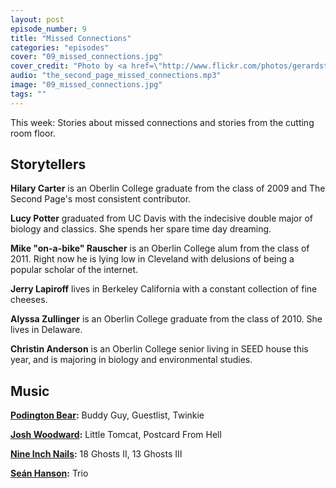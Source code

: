 ```yaml
---
layout: post
episode_number: 9
title: "Missed Connections"
categories: "episodes"
cover: "09_missed_connections.jpg"
cover_credit: "Photo by <a href=\"http://www.flickr.com/photos/gerardstolk/5139536465/\">Gerard Stolk</a>"
audio: "the_second_page_missed_connections.mp3"
image: "09_missed_connections.jpg"
tags: ""
---
```


This week: Stories about missed connections and stories from the cutting room floor.

## Storytellers

**Hilary Carter** is an Oberlin College graduate from the class of 2009 and The Second Page's most consistent contributor.

**Lucy Potter** graduated from UC Davis with the indecisive double major of biology and classics. She spends her spare time day dreaming.

**Mike "on-a-bike" Rauscher** is an Oberlin College alum from the class of 2011. Right now he is lying low in Cleveland with delusions of being a popular scholar of the internet.

**Jerry Lapiroff** lives in Berkeley California with a constant collection of fine cheeses.

**Alyssa Zullinger** is an Oberlin College graduate from the class of 2010. She lives in Delaware.

**Christin Anderson** is an Oberlin College senior living in SEED house this year, and is majoring in biology and environmental studies.

## Music

**[Podington Bear][podington]:** Buddy Guy, Guestlist, Twinkie

**[Josh Woodward][woodward]:** Little Tomcat, Postcard From Hell

**[Nine Inch Nails][nin]:** 18 Ghosts II, 13 Ghosts III

**[Seán Hanson][sean]:** Trio

[podington]: http://soundofpicture.com/
[nin]: http://www.nin.com/
[woodward]: http://www.joshwoodward.com/
[sean]: http://seanmhanson.com/